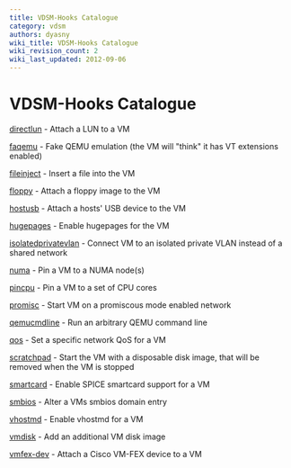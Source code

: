 ```yaml
---
title: VDSM-Hooks Catalogue
category: vdsm
authors: dyasny
wiki_title: VDSM-Hooks Catalogue
wiki_revision_count: 2
wiki_last_updated: 2012-09-06
---
```


# VDSM-Hooks Catalogue

[directlun](VDSM-Hooks/directlun) - Attach a LUN to a VM

[faqemu](VDSM-Hooks/faqemu) - Fake QEMU emulation (the VM will "think" it has VT extensions enabled)

[fileinject](VDSM-Hooks/fileinject) - Insert a file into the VM

[floppy](VDSM-Hooks/floppy) - Attach a floppy image to the VM

[hostusb](VDSM-Hooks/hostusb) - Attach a hosts' USB device to the VM

[hugepages](VDSM-Hooks/hugepages) - Enable hugepages for the VM

[isolatedprivatevlan](VDSM-Hooks/isolatedprivatevlan) - Connect VM to an isolated private VLAN instead of a shared network

[numa](VDSM-Hooks/numa) - Pin a VM to a NUMA node(s)

[pincpu](VDSM-Hooks/pincpu) - Pin a VM to a set of CPU cores

[promisc](VDSM-Hooks/promisc) - Start VM on a promiscous mode enabled network

[qemucmdline](VDSM-Hooks/qemucmdline) - Run an arbitrary QEMU command line

[qos](VDSM-Hooks/qos) - Set a specific network QoS for a VM

[scratchpad](VDSM-Hooks/scratchpad) - Start the VM with a disposable disk image, that will be removed when the VM is stopped

[smartcard](VDSM-Hooks/smartcard) - Enable SPICE smartcard support for a VM

[smbios](VDSM-Hooks/smbios) - Alter a VMs smbios domain entry

[vhostmd](VDSM-Hooks/vhostmd) - Enable vhostmd for a VM

[vmdisk](VDSM-Hooks/vmdisk) - Add an additional VM disk image

[vmfex-dev](Features/UCS_Integration#Level_IV:_.22A_New_Hook.22) - Attach a Cisco VM-FEX device to a VM
